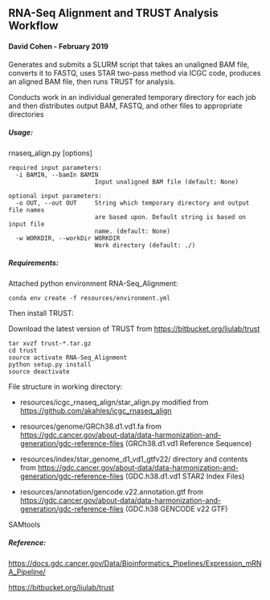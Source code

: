 ## RNA-Seq Alignment and TRUST Analysis Workflow

#### David Cohen - February 2019

Generates and submits a SLURM script that takes an unaligned BAM file, converts it to FASTQ, uses STAR two-pass method via ICGC code, produces an aligned BAM file, then runs TRUST for analysis.

Conducts work in an individual generated temporary directory for each job and then distributes output BAM, FASTQ, and other files to appropriate directories  

##### Usage:

rnaseq_align.py [options]

```
required input parameters:
  -i BAMIN, --bamIn BAMIN
                        Input unaligned BAM file (default: None)

optional input parameters:
  -o OUT, --out OUT     String which temporary directory and output file names
                        are based upon. Default string is based on input file
                        name. (default: None)
  -w WORKDIR, --workDir WORKDIR
                        Work directory (default: ./)
```

##### Requirements:

Attached python environment RNA-Seq_Alignment:

```
conda env create -f resources/environment.yml
```

Then install TRUST:

Download the latest version of TRUST from <https://bitbucket.org/liulab/trust>

```
tar xvzf trust-*.tar.gz
cd trust
source activate RNA-Seq_Alignment
python setup.py install
source deactivate
```

File structure in working directory:

* resources/icgc_rnaseq_align/star_align.py modified from <https://github.com/akahles/icgc_rnaseq_align>

* resources/genome/GRCh38.d1.vd1.fa from <https://gdc.cancer.gov/about-data/data-harmonization-and-generation/gdc-reference-files> (GRCh38.d1.vd1 Reference Sequence)

* resources/index/star_genome_d1_vd1_gtfv22/ directory and contents from <https://gdc.cancer.gov/about-data/data-harmonization-and-generation/gdc-reference-files> (GDC.h38.d1.vd1 STAR2 Index Files)

* resources/annotation/gencode.v22.annotation.gtf from <https://gdc.cancer.gov/about-data/data-harmonization-and-generation/gdc-reference-files> (GDC.h38 GENCODE v22 GTF)

SAMtools

##### Reference: 

<https://docs.gdc.cancer.gov/Data/Bioinformatics_Pipelines/Expression_mRNA_Pipeline/>

<https://bitbucket.org/liulab/trust>
